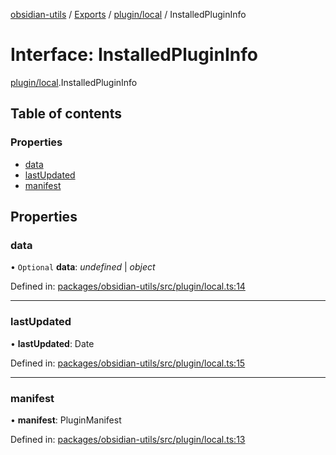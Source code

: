 [obsidian-utils](../README.md) / [Exports](../modules.md) / [plugin/local](../modules/plugin_local.md) / InstalledPluginInfo

# Interface: InstalledPluginInfo

[plugin/local](../modules/plugin_local.md).InstalledPluginInfo

## Table of contents

### Properties

- [data](plugin_local.installedplugininfo.md#data)
- [lastUpdated](plugin_local.installedplugininfo.md#lastupdated)
- [manifest](plugin_local.installedplugininfo.md#manifest)

## Properties

### data

• `Optional` **data**: *undefined* \| *object*

Defined in: [packages/obsidian-utils/src/plugin/local.ts:14](https://github.com/zephraph/obsidian-tools/blob/a9d0109/packages/obsidian-utils/src/plugin/local.ts#L14)

___

### lastUpdated

• **lastUpdated**: Date

Defined in: [packages/obsidian-utils/src/plugin/local.ts:15](https://github.com/zephraph/obsidian-tools/blob/a9d0109/packages/obsidian-utils/src/plugin/local.ts#L15)

___

### manifest

• **manifest**: PluginManifest

Defined in: [packages/obsidian-utils/src/plugin/local.ts:13](https://github.com/zephraph/obsidian-tools/blob/a9d0109/packages/obsidian-utils/src/plugin/local.ts#L13)
